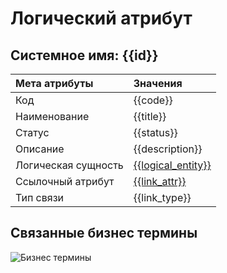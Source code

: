 # Логический атрибут
## Системное имя: {{id}}

Мета атрибуты | Значения
:------------  | :------------
Код | {{code}}
Наименование | {{title}}
Статус | {{status}}
Описание | {{description}}
Логическая сущность | [{{logical_entity}}]({{le_link}})
Ссылочный атрибут | [{{link_attr}}]({{entity_link}})
Тип связи | {{link_type}}

## Связанные бизнес термины
![Бизнес термины](@entity/seaf.ia.business_terms/registry_by_LA?id={{id}})
